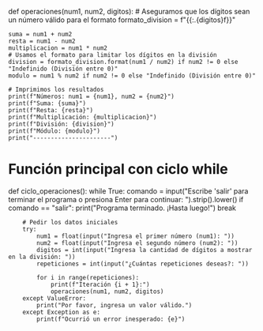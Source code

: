 def operaciones(num1, num2, digitos):
    # Aseguramos que los dígitos sean un número válido para el formato
    formato_division = f"{{:.{digitos}f}}"
    
    suma = num1 + num2
    resta = num1 - num2
    multiplicacion = num1 * num2
    # Usamos el formato para limitar los dígitos en la división
    division = formato_division.format(num1 / num2) if num2 != 0 else "Indefinido (División entre 0)"
    modulo = num1 % num2 if num2 != 0 else "Indefinido (División entre 0)"

    # Imprimimos los resultados
    print(f"Números: num1 = {num1}, num2 = {num2}")
    print(f"Suma: {suma}")
    print(f"Resta: {resta}")
    print(f"Multiplicación: {multiplicacion}")
    print(f"División: {division}")
    print(f"Módulo: {modulo}")
    print("----------------------")

# Función principal con ciclo while
def ciclo_operaciones():
    while True:
        comando = input("Escribe 'salir' para terminar el programa o presiona Enter para continuar: ").strip().lower()
        if comando == "salir":
            print("Programa terminado. ¡Hasta luego!")
            break
        
        # Pedir los datos iniciales
        try:
            num1 = float(input("Ingresa el primer número (num1): "))
            num2 = float(input("Ingresa el segundo número (num2): "))
            digitos = int(input("Ingresa la cantidad de dígitos a mostrar en la división: "))
            repeticiones = int(input("¿Cuántas repeticiones deseas?: "))
            
            for i in range(repeticiones):
                print(f"Iteración {i + 1}:")
                operaciones(num1, num2, digitos)
        except ValueError:
            print("Por favor, ingresa un valor válido.")
        except Exception as e:
            print(f"Ocurrió un error inesperado: {e}")
